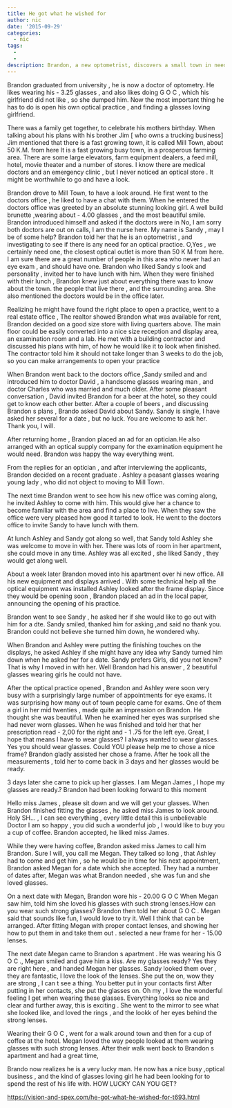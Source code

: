 ```yaml
---
title: He got what he wished for
author: nic
date: '2015-09-29'
categories:
  - nic
tags:
  - 
  - 
description: Brandon, a new optometrist, discovers a small town in need of an optical practice and possibly love.
---
```

Brandon graduated from university , he is now a doctor of optometry.
He likes wearing his - 3.25 glasses , and also likes doing G O C , which his girlfriend did not like , so she dumped him.
Now the most important thing he has to do is open his own optical practice , and finding a glasses loving girlfriend.

There was a family get together, to celebrate his mothers birthday.
When talking about his plans with his brother Jim [ who owns a trucking business]
Jim mentioned that there is a fast growing town, it is called Mill Town, about 50 K.M. from here
It is a fast growing busy town, in a prosperous farming area.
There are some large elevators, farm equipment dealers, a feed mill, hotel, movie theater  and a number of stores.
I know there are medical doctors and an emergency clinic , but I never noticed an optical store .
It might be worthwhile to go and have a look.

Brandon drove to Mill Town, to have a look around.
He first went to the doctors office , he liked to have a chat with them.
When he entered the doctors office was greeted by an absolute stunning looking girl.
A well build brunette ,wearing about - 4.00 glasses , and the most beautiful smile.
Brandon introduced himself and asked if the doctors were in 
No, I am sorry both doctors are out on calls, I am the nurse here.
My name is Sandy , may I be of some help?
Brandon told her  that he is an optometrist , and investigating to see if there is any need for an optical practice.
O,Yes , we certainly need one, the closest optical outlet  is more than 50 K M from here.
I am sure there are a great number of people in this area who never had an eye exam , and should have one.
Brandon who liked Sandy s look and personality , invited her to have lunch with him.
When they were finished with their lunch , Brandon knew just about everything there was to know about the town.
the people that live there , and the surrounding area.
She also mentioned the doctors would be in the office later.

Realizing he might have found the right place to open a practice, went to a real estate office ,
The realtor showed Brandon what was available for rent,
Brandon decided on a good size store with living quarters above.
The main floor could be easily converted into a nice size reception and display area, an examination room and a lab.
He met with a building contractor and discussed his plans with him, of how he would like it to look when finished.
The contractor told him it should not take longer than 3 weeks to do the job, so you can make arrangements to open your practice

When Brandon went back to the doctors office ,Sandy smiled and and introduced him to doctor David , a handsome glasses wearing man , and doctor Charles who was married and much older.
After some pleasant conversation , David invited Brandon for a beer at the hotel, so they could get to know each other better.
After a couple of beers , and discussing Brandon s plans , Brando asked David about Sandy.
Sandy is single, I have asked her  several for a date , but no luck.
You are welcome to ask her.
Thank you, I will.

After returning home , Brandon placed an ad for an optician.He also arranged with an optical supply company for 
the examination equipment he would need.
Brandon was happy the way everything went.

From the replies for an optician , and after interviewing the applicants, Brandon decided on a recent graduate .
Ashley a peasant glasses wearing young lady , who did not object to moving to Mill Town.

The next time Brandon went to see how his new office was coming along, he invited Ashley to come with him.
This would give her a chance to become familiar with the area and find a place to live.
When they saw the office were  very pleased how good it tarted to look.
He went to the doctors office to invite Sandy to have lunch with them.

At lunch Ashley and Sandy got along so well, that Sandy told Ashley she was welcome to move in with her.
There was lots of room in her apartment, she could move in any time.
Ashley was all excited , she liked Sandy , they would get along well.

About a week later Brandon moved into his apartment over hi new office.
All his new equipment and displays arrived .
With some technical help all the optical equipment was installed
Ashley looked after the frame display.
Since they would be opening soon , Brandon placed an ad in the local paper, announcing the opening of his practice.

Brandon went to see Sandy , he asked her if she would like to go out with him for a dte.
Sandy smiled, thanked him for asking ,and said no thank you.
Brandon could not believe she turned him down, he wondered why.

When Brandon and Ashley were putting the finishing touches on the displays,
  he asked Ashley if she might have any idea why Sandy turned him down when he asked her for a date.
Sandy prefers Girls, did you not know? That is why I moved in with her.
Well Brandon had his answer , 2 beautiful glasses wearing girls he could not have.

After the optical practice opened , Brandon and Ashley were soon very busy with a surprisingly large number of appointments for eye exams.
It was surprising how many out of town people came for exams. 
One of them a girl in her mid twenties , made quite an impression on Brandon.
He thought she was beautiful.
When he examined her eyes was surprised she had never worn glasses.
When he was finished and told her that her prescription read - 2,00 for the right and - 1 .75 for the left eye.
Great, I hope that means I have to wear glasses?
I always wanted to wear glasses.
Yes you should wear glasses.
Could YOU  please help me to chose a nice frame?
Brandon gladly assisted her chose  a frame.
After he took all the measurements , told her to come back in 3 days and her glasses would be ready.

3 days later she came to pick up her glasses.
I am Megan James , I hope my glasses are ready.?
Brandon had been looking forward to this moment 

Hello miss James , please sit down and we will get your glasses.
When Brandon finished fitting the glasses , he asked miss James to look around.
Holy SH... , I can see everything , every little detail this is unbelievable 
Doctor I am so happy , you did such a wonderful job , I would like to buy you a cup of coffee.
Brandon accepted, he liked miss James.  

While they were having coffee, Brandon asked miss  James to call him Brandon.
Sure I will, you call me Megan.
They talked so long , that Ashley had to come and get him , so he would be in time for his next appointment,
Brandon asked Megan for a date which she accepted.
They had a number of dates after, Megan was what Brandon needed , she was fun and she loved glasses.

On a next date with Megan, Brandon wore his - 20.00 G O C
When Megan saw him, told him she loved his glasses with such strong lenses.How can you wear such strong glasses?
Brandon then told her about G O C .
Megan said that sounds like fun, I would love to try it.
Well I think that can be arranged.
After fitting Megan with proper contact lenses, and showing her how to put them in and take them out .
selected a new frame for her - 15.00 lenses.

The next date Megan came to Brandon s apartment .
He was wearing his G O C ., Megan smiled and gave him a kiss.
Are my glasses ready?
Yes they are right here , and handed Megan her glasses. 
Sandy looked them over , they are fantastic, I love the look of the lenses.
She put the on, wow they are strong , I can t see a thing.
You better put in your contacts first 
After putting in her contacts, she put the glasses on.
Oh my , I love the wonderful feeling I get when wearing these glasses.
Everything looks so nice and clear and further away, this is exciting .
She went to the mirror to see what she looked like, and loved the rings , and the lookk of her eyes behind the strong lenses.

Wearing their G O C , went for a walk around town and then for a cup of coffee at the hotel.
Megan loved the way people looked at them wearing glasses with such strong lenses.
After their walk went back to Brandon s apartment and had a great time,

Brando now realizes he is a very lucky man.
He now has a nice busy ,optical business , and the kind of glasses loving girl he had been looking for to spend the rest of his life with.
HOW LUCKY CAN YOU GET?

https://vision-and-spex.com/he-got-what-he-wished-for-t693.html